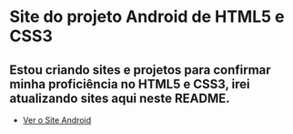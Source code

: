 # Site do projeto Android de HTML5 e CSS3

## Estou criando sites e projetos para confirmar minha proficiência no HTML5 e CSS3, irei atualizando sites aqui neste README.

- <a href ="http://arnoroliveira.github.io/projeto-android/Desafio010/android.html">Ver o Site Android</a>

